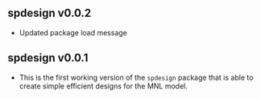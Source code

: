 ## spdesign v0.0.2
* Updated package load message

## spdesign v0.0.1
* This is the first working version of the `spdesign` package that is able to create simple efficient designs for the MNL model. 
